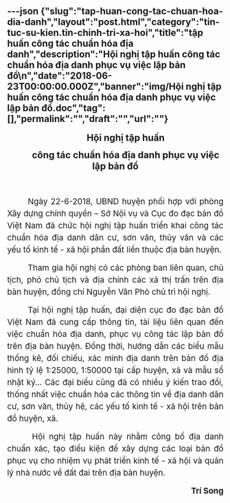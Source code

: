 ---json
{"slug":"tap-huan-cong-tac-chuan-hoa-dia-danh","layout":"post.html","category":"tin-tuc-su-kien.tin-chinh-tri-xa-hoi","title":"tập huấn công tác chuẩn hóa địa danh","description":"Hội nghị tập huấn công tác chuẩn hóa địa danh phục vụ việc lập bản đồ\n","date":"2018-06-23T00:00:00.000Z","banner":"img/Hội nghị tập huấn công tác chuẩn hóa địa danh phục vụ việc lập bản đồ.doc","tag":[],"permalink":"","draft":"","url":""}
---
<p class="MsoNormal" align="center" style="text-align:center;text-indent:.5in"><b><span style="font-size: 16pt; background-image: initial; background-attachment: initial; background-size: initial; background-origin: initial; background-clip: initial; background-position: initial; background-repeat: initial;">Hội nghị tập huấn<o:p></o:p></span></b></p>

<p class="MsoNormal" align="center" style="text-align:center;text-indent:.5in"><b><span style="font-size: 16pt; background-image: initial; background-attachment: initial; background-size: initial; background-origin: initial; background-clip: initial; background-position: initial; background-repeat: initial;">công tác chuẩn hóa địa
danh phục vụ việc lập bản đồ<o:p></o:p></span></b></p>

<p class="MsoNormal" style="text-align:justify;text-indent:.5in;line-height:150%"><span style="font-size: 14pt; line-height: 150%; background-image: initial; background-attachment: initial; background-size: initial; background-origin: initial; background-clip: initial; background-position: initial; background-repeat: initial;">&nbsp;<o:p></o:p></span></p>

<p class="MsoNormal" style="text-align:justify;text-indent:.5in;line-height:150%"><span style="font-size: 14pt; line-height: 150%; background-image: initial; background-attachment: initial; background-size: initial; background-origin: initial; background-clip: initial; background-position: initial; background-repeat: initial;">Ngày 22-6-2018, UBND huyện phối hợp với phòng Xây
dựng chính quyền – Sở Nội vụ và Cục đo đạc bản đồ Việt Nam đã chức hội nghị tập
huấn triển khai công tác chuẩn hóa địa danh dân cư, sơn văn, thủy văn và các
yếu tố kinh tế - xã hội phần đất liền thuộc địa bàn huyện. <o:p></o:p></span></p>

<p class="MsoNormal" style="text-align:justify;text-indent:.5in;line-height:150%"><span style="font-size: 14pt; line-height: 150%; background-image: initial; background-attachment: initial; background-size: initial; background-origin: initial; background-clip: initial; background-position: initial; background-repeat: initial;">Tham gia hội nghị có các phòng ban liên quan, chủ
tịch, phó chủ tịch và địa chính các xã thị trấn trên địa bàn huyện, đồng chí Nguyễn
Văn Phò chủ trì hội nghị. <o:p></o:p></span></p>

<p class="MsoNormal" style="text-align:justify;text-indent:.5in;line-height:150%"><span style="font-size: 14pt; line-height: 150%; background-image: initial; background-attachment: initial; background-size: initial; background-origin: initial; background-clip: initial; background-position: initial; background-repeat: initial;">Tại hội
nghị tập huấn, đại diện cục đo đạc bản đồ Việt Nam đã cung cấp thông tin, tài
liệu liên quan đến việc chuẩn hóa địa danh, phục vụ công tác lập bản đồ trên
địa bàn huyện. Đồng thời, hướng dẫn các biểu mẫu thống kê, đối chiếu, xác minh
địa danh trên bản đồ địa hình tỷ lệ 1:25000, 1:50000 tại cấp huyện, xã và mẫu
sổ nhật ký… Các đại biểu cũng đã có nhiều ý kiến trao đổi, thống nhất việc
chuẩn hóa các thông tin về địa danh dân cư, sơn văn, thủy hệ, các yếu tố kinh
tế - xã hội trên bản đồ huyện, xã.<o:p></o:p></span></p>

<p class="MsoNormal" style="text-align:justify;text-indent:.5in;line-height:150%"><span style="font-size: 14pt; line-height: 150%; background-image: initial; background-attachment: initial; background-size: initial; background-origin: initial; background-clip: initial; background-position: initial; background-repeat: initial;">&nbsp;Hội nghị tập huấn này nhằm công bố địa danh
chuẩn xác, tạo điều kiện để xây dựng các loại bản đồ phục vụ cho nhiệm vụ phát
triển kinh tế - xã hội và quản lý nhà nước về đất đai trên địa bàn huyện.<o:p></o:p></span></p>

<p class="MsoNormal" align="right" style="text-align:right;text-indent:.5in;
line-height:150%"><b><span style="font-size: 14pt; line-height: 150%; background-image: initial; background-attachment: initial; background-size: initial; background-origin: initial; background-clip: initial; background-position: initial; background-repeat: initial;">Trí Song<o:p></o:p></span></b></p>